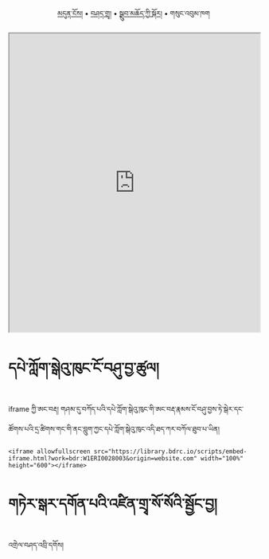 <p align="center">
  <a href="https://bdrc-reader.github.io/tergar/">མདུན་ངོས།</a> •
  <a href="https://bdrc-reader.github.io/tergar/zendra">བཤད་གྲྭ།</a> • <a href="https://bdrc-reader.github.io/tergar/drubchod">སྒྲུབ་མཆོད་ཀྱི་སྐོར།</a> • <span>གསུང་འབུམ་ཁག</span>
  </p>


<iframe allowfullscreen src="https://library.bdrc.io/scripts/embed-iframe.html?work=bdr:W1ERI0028003&origin=website.com" width="100%" height="600"></iframe>
 
<br>

# དཔེ་ཀློག་སྒེའུ་ཁུང་ངོ་བཤུ་བྱ་ཚུལ།

iframe ཀྱི་ཨང་བརྡ། གཤམ་དུ་བཀོད་པའི་དཔེ་ཀློག་སྒེའུ་ཁུང་གི་ཨང་བརྡ་རྣམས་ངོ་བཤུ་བྱས་ཏེ་སྒེར་དང་ཚོགས་པའི་དྲ་ཚིགས་གང་གི་ནང་བླུག་ཀྱང་དཔེ་ཀློག་སྒེའུ་ཁུང་འདི་ཐད་ཀར་བཀོལ་ཐུབ་པ་ཡིན།

```
<iframe allowfullscreen src="https://library.bdrc.io/scripts/embed-iframe.html?work=bdr:W1ERI0028003&origin=website.com" width="100%" height="600"></iframe>
```

# གཏེར་སྒར་དགོན་པའི་འཛིན་གྲྭ་སོ་སོའི་སྦྱོང་བྱ།

འགྲེལ་བཤད་འབྲི་དགོས།